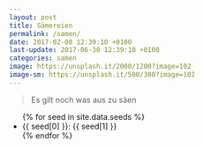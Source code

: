 ```yaml
---
layout: post
title: Sämereien
permalink: /samen/
date: 2017-02-08 12:39:10 +0100
last-update: 2017-06-30 12:39:10 +0100
categories: samen
image: https://unsplash.it/2000/1200?image=102
image-sm: https://unsplash.it/500/300?image=102
---
```


> Es gilt noch was aus zu säen

<ul class="no-list-style">
{% for seed in site.data.seeds %}
  <li> {{ seed[0] }}: {{ seed[1] }} </li>
{% endfor %}
</ul>
